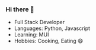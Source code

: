 ### Hi there 👋

- Full Stack Developer
- Languages: Python, Javascript
- Learning: MUI
- Hobbies: Cooking, Eating 😄
